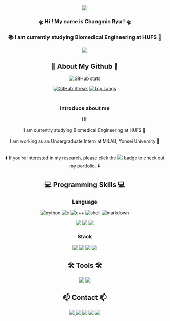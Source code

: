 <div align="center">
  
<img src="https://capsule-render.vercel.app/api?type=waving&color=auto&height=150&section=header" />

### 🛸 Hi ! My name is Changmin Ryu !  🛸
### 📚 I am currently studying Biomedical Engineering at HUFS 🦉

<img src="https://capsule-render.vercel.app/api?type=waving&color=auto&height=150&section=footer" />

</div>

<div align="center">

## 🚀 About My Github 🚀

![GitHub stats](https://github-readme-stats.vercel.app/api?username=changmaaa&show_icons=true&bg_color=00000000)

[![GitHub Streak](https://streak-stats.demolab.com?user=changmaaa&theme=graywhite)](https://git.io/streak-stats)
[![Top Langs](https://github-readme-stats.vercel.app/api/top-langs/?username=changmaaa&layout=compact)](https://github.com/changmaaa/github-readme-stats)

</div>

<h3 align="center">
  <br/>
  Introduce about me
  <br/>
</h3>

<p align="center">
  Hi!
  <br/><br/>
  I am currently studying Biomedical Engineering at HUFS 🦉
  <br/><br/>
  I am working as an Undergraduate Intern at MILAB, Yonsei University 🦅
  <br/><br/><br/>
  ⬇️ If you’re interested in my research, please click the <a href="https://changmin-portfolio.notion.site/Hi-I-m-Changmin-Ryu-c04c9d77a1194faa9eb87926f5cfe6ac">
  <img src="https://img.shields.io/badge/Notion-000000?style=flat-square&logo=notion&logoColor=white"/>
</a> badge to check out my portfolio. ⬇️
  <br/>
</p>


<h2 align="center">
💻 Programming Skills 💻
</h2>

<div align="center">
  
<h3 align="center">
  Language
</h3>
  
![python](https://img.shields.io/badge/Python-14354C?style=for-the-badge&logo=python&logoColor=white)
![c](https://img.shields.io/badge/C-00599C?style=for-the-badge&logo=c&logoColor=white)
![c++](https://img.shields.io/badge/C%2B%2B-00599C?style=for-the-badge&logo=c%2B%2B&logoColor=white)
![shell](https://img.shields.io/badge/Shell_Script-121011?style=for-the-badge&logo=gnu-bash&logoColor=white)
![markdown](https://img.shields.io/badge/Markdown-000000?style=for-the-badge&logo=markdown&logoColor=white)

<img src="https://img.shields.io/badge/JavaScript-F7DF1E.svg?style=for-the-badge&logo=JavaScript&logoColor=white" />
<img src="https://img.shields.io/badge/CSS3-1572B6?style=for-the-badge&logo=css3&logoColor=white" />
<img src="https://img.shields.io/badge/HTML5-E34F26?style=for-the-badge&logo=html5&logoColor=white" />

<h3 align="center">
 Stack
</h3>

<img src="https://img.shields.io/badge/PyTorch-EE4C2C.svg?style=for-the-badge&logo=PyTorch&logoColor=white" />
<img src="https://img.shields.io/badge/Linux-FCC624.svg?style=for-the-badge&logo=Linux&logoColor=white" />
<img src="https://img.shields.io/badge/Arduino-00878F?style=for-the-badge&logo=Arduino&logoColor=white" />
<img src="https://img.shields.io/badge/Jupyter-F37626.svg?style=for-the-badge&logo=Jupyter&logoColor=white" />

</div>

<h2 align="center">
🛠️ Tools 🛠️
</h2>

<div align="center">
  <img src="https://img.shields.io/badge/Vscode-007ACC.svg?style=for-the-badge&logo=Visual Studio Code&logoColor=white" />
  <img src="https://img.shields.io/badge/Google Colab-F9AB00?style=for-the-badge&logo=Google Colab&logoColor=white">
</div>

<h2 align="center">
📫 Contact 📫
</h2>

<div align="center">

<a href="mailto:loves010104@naver.com">
   <img src="https://img.shields.io/badge/Naver Mail-47A248?style=flat-square&logo=Naver&logoColor=white&link=loves010104@naver.com"/>
</a>
<a href="https://changmin-portfolio.notion.site/Hi-I-m-Changmin-Ryu-c04c9d77a1194faa9eb87926f5cfe6ac">
  <img src="https://img.shields.io/badge/Notion-000000?style=flat-square&logo=notion&logoColor=white"/>
</a>
<img src="https://img.shields.io/badge/Slack-4A154B.svg?style=flat-square&logo=slack&logoColor=white" />
<img src="https://img.shields.io/badge/Discord-5865F2.svg?style=flat-square&logo=discord&logoColor=white" />
<a href="https://www.instagram.com/min.__.uiw/"><img src="https://img.shields.io/badge/Instagram-E4405F?style=flat-square&logo=Instagram&logoColor=white"/></a>

</div>

<!--
**changmaaa/changmaaa** is a ✨ _special_ ✨ repository because its `README.md` (this file) appears on your GitHub profile.

Here are some ideas to get you started:

- 🔭 I’m currently working on ...
- 🌱 I’m currently learning ...
- 👯 I’m looking to collaborate on ...
- 🤔 I’m looking for help with ...
- 💬 Ask me about ...
- 📫 How to reach me: ...
- 😄 Pronouns: ...
- ⚡ Fun fact: ...
-->


